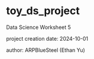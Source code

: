 # toy_ds_project
Data Science Worksheet 5

project creation date: 2024-10-01

author: ARPBlueSteel (Ethan Yu)
